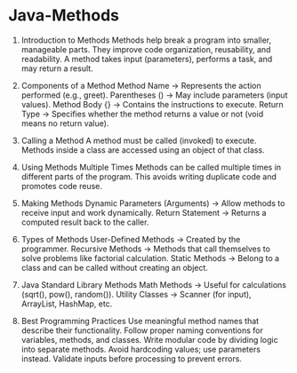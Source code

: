 # Java-Methods
1. Introduction to Methods
Methods help break a program into smaller, manageable parts.
They improve code organization, reusability, and readability.
A method takes input (parameters), performs a task, and may return a result.

2. Components of a Method
Method Name → Represents the action performed (e.g., greet).
Parentheses () → May include parameters (input values).
Method Body {} → Contains the instructions to execute.
Return Type → Specifies whether the method returns a value or not (void means no return value).

3. Calling a Method
A method must be called (invoked) to execute.
Methods inside a class are accessed using an object of that class.

4. Using Methods Multiple Times
Methods can be called multiple times in different parts of the program.
This avoids writing duplicate code and promotes code reuse.

5. Making Methods Dynamic
Parameters (Arguments) → Allow methods to receive input and work dynamically.
Return Statement → Returns a computed result back to the caller.

6. Types of Methods
User-Defined Methods → Created by the programmer.
Recursive Methods → Methods that call themselves to solve problems like factorial calculation.
Static Methods → Belong to a class and can be called without creating an object.

7. Java Standard Library Methods
Math Methods → Useful for calculations (sqrt(), pow(), random()).
Utility Classes → Scanner (for input), ArrayList, HashMap, etc.

8. Best Programming Practices
Use meaningful method names that describe their functionality.
Follow proper naming conventions for variables, methods, and classes.
Write modular code by dividing logic into separate methods.
Avoid hardcoding values; use parameters instead.
Validate inputs before processing to prevent errors.

